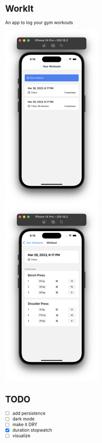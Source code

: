 # WorkIt

An app to log your gym workouts

<p float="left">
  <img src="screenshots/home.png" width=300>
  <img src="screenshots/workout.png" width=300>
</p>

# TODO

- [ ] add persistence
- [ ] dark mode
- [ ] make it DRY
- [x] duration stopwatch
- [ ] visualize
